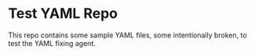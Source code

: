 # Test YAML Repo

This repo contains some sample YAML files, some intentionally broken, to test the YAML fixing agent.
